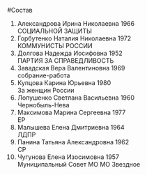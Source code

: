 #Состав
1. Александрова Ирина Николаевна 1966   
    СОЦИАЛЬНОЙ ЗАЩИТЫ
2. Горбутенко Наталия Николаевна 1972   
    КОММУНИСТЫ РОССИИ
3. Долгова Надежда Иосифовна 1952   
    ПАРТИЯ ЗА СПРАВЕДЛИВОСТЬ
4. Завадская Вера Валентиновна 1969   
    собрание-работа
5. Купцова Карина Юрьевна 1980   
    За женщин России
6. Лопушенко Светлана Васильевна 1960   
    Чернобыль-Нева
7. Максимова Марина Сергеевна 1977   
    ЕР
8. Малышева Елена Дмитриевна 1964   
    ЛДПР
9. Панина Татьяна Александровна 1962   
    СР
10. Чугунова Елена Изосимовна 1957   
    Муниципальный Совет МО МО Звездное
